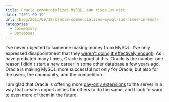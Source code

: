 ```yaml
---
title: Oracle commercializes MySQL, sun rises in east
date: "2011-09-19"
url: /blog/2011/09/19/oracle-commercializes-mysql-sun-rises-in-east/
categories:
  - Commentary
  - Databases
---
```

I've never objected to someone making money from MySQL. I've only expressed disappointment that they [weren't doing it effectively enough][1]. As I have predicted many times, Oracle is good at this. Oracle is the number one reason I didn't start a new career in some other database a few years ago. Oracle is making MySQL more successful not only for Oracle, but also for the users, the community, and the competition.

I am glad that Oracle is offering more [pay-only extensions][2] to the server in a way that creates opportunities for others to do the same, and I look forward to even more of them in the future.

 [1]: http://www.xaprb.com/blog/2007/08/12/what-would-make-me-buy-mysql-enterprise/
 [2]: http:/http://www.xaprb.com/blogs.oracle.com/MySQL/entry/new_commercial_extensions_for_mysql
